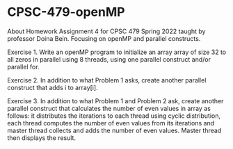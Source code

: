 # CPSC-479-openMP
About Homework Assignment 4 for CPSC 479 Spring 2022 taught by professor Doina Bein. Focusing on openMP and parallel constructs.

Exercise 1. Write an openMP program to initialize an array array of size 32 to all zeros in parallel using 8 threads, using one parallel construct and/or parallel for.

Exercise 2. In addition to what Problem 1 asks, create another parallel construct that adds i to array[i].

Exercise 3. In addition to what Problem 1 and Problem 2 ask, create another parallel construct that calculates the number of even values in array as follows: it distributes the iterations to each thread using cyclic distribution, each thread computes the number of even values from its iterations and master thread collects and adds the number of even values. Master thread then displays the result.
